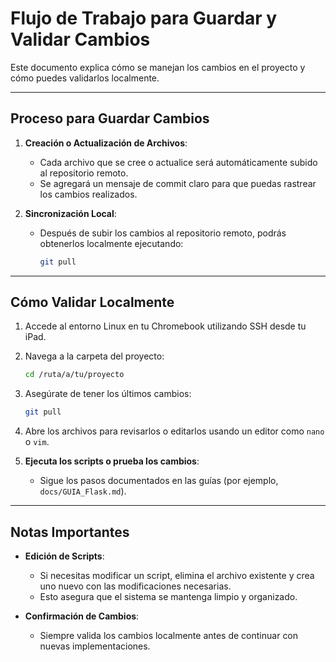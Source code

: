 # Flujo de Trabajo para Guardar y Validar Cambios

Este documento explica cómo se manejan los cambios en el proyecto y cómo puedes validarlos localmente.

---

## Proceso para Guardar Cambios
1. **Creación o Actualización de Archivos**:
   - Cada archivo que se cree o actualice será automáticamente subido al repositorio remoto.
   - Se agregará un mensaje de commit claro para que puedas rastrear los cambios realizados.

2. **Sincronización Local**:
   - Después de subir los cambios al repositorio remoto, podrás obtenerlos localmente ejecutando:
     ```bash
     git pull
     ```

---

## Cómo Validar Localmente
1. Accede al entorno Linux en tu Chromebook utilizando SSH desde tu iPad.
2. Navega a la carpeta del proyecto:
   ```bash
   cd /ruta/a/tu/proyecto
   ```
3. Asegúrate de tener los últimos cambios:
   ```bash
   git pull
   ```
4. Abre los archivos para revisarlos o editarlos usando un editor como `nano` o `vim`.

5. **Ejecuta los scripts o prueba los cambios**:
   - Sigue los pasos documentados en las guías (por ejemplo, `docs/GUIA_Flask.md`).

---

## Notas Importantes
- **Edición de Scripts**:
  - Si necesitas modificar un script, elimina el archivo existente y crea uno nuevo con las modificaciones necesarias.
  - Esto asegura que el sistema se mantenga limpio y organizado.

- **Confirmación de Cambios**:
  - Siempre valida los cambios localmente antes de continuar con nuevas implementaciones.
